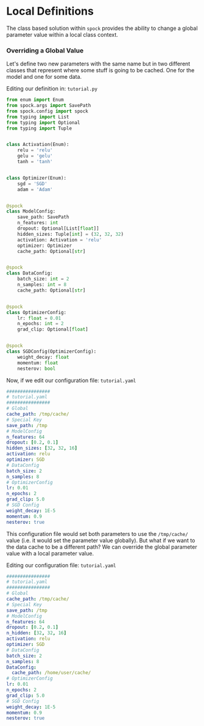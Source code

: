# Local Definitions

The class based solution within `spock` provides the ability to change a global parameter value within a local
class context.

### Overriding a Global Value

Let's define two new parameters with the same name but in two different classes that represent where some stuff is 
going to be cached. One for the model and one for some data.

Editing our definition in: `tutorial.py`

```python
from enum import Enum
from spock.args import SavePath
from spock.config import spock
from typing import List
from typing import Optional
from typing import Tuple


class Activation(Enum):
    relu = 'relu'
    gelu = 'gelu'
    tanh = 'tanh'


class Optimizer(Enum):
    sgd = 'SGD'
    adam = 'Adam'


@spock
class ModelConfig:
    save_path: SavePath
    n_features: int
    dropout: Optional[List[float]]
    hidden_sizes: Tuple[int] = (32, 32, 32)
    activation: Activation = 'relu'
    optimizer: Optimizer
    cache_path: Optional[str]


@spock
class DataConfig:
    batch_size: int = 2
    n_samples: int = 8
    cache_path: Optional[str]


@spock
class OptimizerConfig:
    lr: float = 0.01
    n_epochs: int = 2
    grad_clip: Optional[float]


@spock
class SGDConfig(OptimizerConfig):
    weight_decay: float
    momentum: float
    nesterov: bool

```

Now, if we edit our configuration file: `tutorial.yaml`

```yaml
################
# tutorial.yaml
################
# Global
cache_path: /tmp/cache/
# Special Key
save_path: /tmp
# ModelConfig
n_features: 64
dropout: [0.2, 0.1]
hidden_sizes: [32, 32, 16]
activation: relu
optimizer: SGD
# DataConfig
batch_size: 2
n_samples: 8
# OptimizerConfig
lr: 0.01
n_epochs: 2
grad_clip: 5.0
# SGD Config
weight_decay: 1E-5
momentum: 0.9
nesterov: true
```

This configuration file would set both parameters to use the `/tmp/cache/` value (i.e. it would set the parameter value 
globally). But what if we want to the data cache to be a different path? We can override the global parameter value with
a local parameter value.

Editing our configuration file: `tutorial.yaml`

```yaml
################
# tutorial.yaml
################
# Global
cache_path: /tmp/cache/
# Special Key
save_path: /tmp
# ModelConfig
n_features: 64
dropout: [0.2, 0.1]
n_hidden: [32, 32, 16]
activation: relu
optimizer: SGD
# DataConfig
batch_size: 2
n_samples: 8
DataConfig:
  cache_path: /home/user/cache/
# OptimizerConfig
lr: 0.01
n_epochs: 2
grad_clip: 5.0
# SGD Config
weight_decay: 1E-5
momentum: 0.9
nesterov: true
```